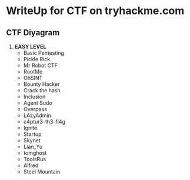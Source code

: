 # WriteUp for CTF on tryhackme.com

## CTF Diyagram

1. **EASY LEVEL**
   - Basic Pentesting
   - Pickle Rick
   - Mr Robot CTF
   - RootMe
   - OhSINT
   - Bounty Hacker
   - Crack the hash
   - Inclusion
   - Agent Sudo
   - Overpass
   - LAzyAdmin
   - c4ptur3-th3-fl4g
   - Ignite
   - Startup
   - Skynet
   - Lian_Yu
   - tomghost
   - ToolsRus
   - Alfred
   - Steel Mountain
